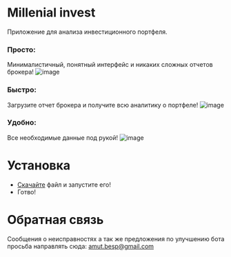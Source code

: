 # Millenial invest

Приложение для анализа инвестиционного портфеля.

### Просто: 
Минималистичный, понятный интерфейс и никаких сложных отчетов брокера!
![image](https://user-images.githubusercontent.com/60402289/120719901-86516180-c4e4-11eb-9d35-2e6fe57c1b0a.png)

### Быстро:
Загрузите отчет брокера и получите всю аналитику о портфеле!
![image](https://user-images.githubusercontent.com/60402289/120719935-9701d780-c4e4-11eb-93d6-2340f5e62436.png)

### Удобно:
Все необходимые данные под рукой!
![image](https://user-images.githubusercontent.com/60402289/120719979-af71f200-c4e4-11eb-89b0-bd4b4ac9a1c5.png)

# Установка
* [Cкачайте](https://drive.google.com/file/d/1kS7LhxaHWveLJ56yl_Es5pb0ja2m11bv/view?usp=sharing) файл и запустите его!
* Готво!

# Обратная связь
Сообщения о неисправностях а так же предложения по улучшению бота просьба направлять сюда: amut.besp@gmail.com
